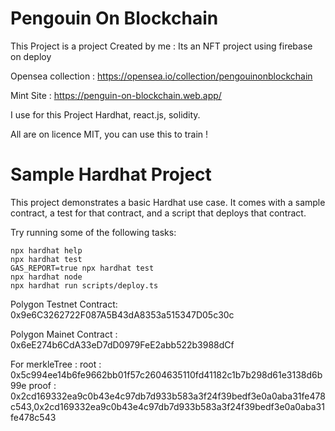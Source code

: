 # Pengouin On Blockchain
This Project is a project Created by me : 
Its an NFT project using firebase on deploy

Opensea collection : https://opensea.io/collection/pengouinonblockchain

Mint Site : https://penguin-on-blockchain.web.app/

I use for this Project Hardhat, react.js, solidity.

All are on licence MIT, you can use this to train ! 


# Sample Hardhat Project

This project demonstrates a basic Hardhat use case. It comes with a sample contract, a test for that contract, and a script that deploys that contract.

Try running some of the following tasks:

```shell
npx hardhat help
npx hardhat test
GAS_REPORT=true npx hardhat test
npx hardhat node
npx hardhat run scripts/deploy.ts
```
Polygon Testnet Contract: 0x9e6C3262722F087A5B43dA8353a515347D05c30c

Polygon Mainet Contract : 0x6eE274b6CdA33eD7dD0979FeE2abb522b3988dCf

For merkleTree : 
root : 0x5c994ee14b6fe9662bb01f57c2604635110fd41182c1b7b298d61e3138d6b99e
proof : 0x2cd169332ea9c0b43e4c97db7d933b583a3f24f39bedf3e0a0aba31fe478c543,0x2cd169332ea9c0b43e4c97db7d933b583a3f24f39bedf3e0a0aba31fe478c543